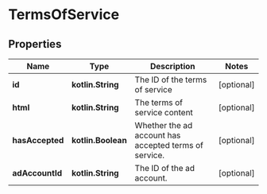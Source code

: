 
# TermsOfService

## Properties
Name | Type | Description | Notes
------------ | ------------- | ------------- | -------------
**id** | **kotlin.String** | The ID of the terms of service |  [optional]
**html** | **kotlin.String** | The terms of service content |  [optional]
**hasAccepted** | **kotlin.Boolean** | Whether the ad account has accepted terms of service. |  [optional]
**adAccountId** | **kotlin.String** | The ID of the ad account. |  [optional]



